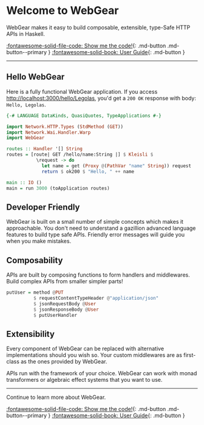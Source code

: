# Welcome to WebGear
WebGear makes it easy to build composable, extensible, type-Safe HTTP APIs in Haskell.

[:fontawesome-solid-file-code: Show me the code!](/show-me-the-code){: .md-button .md-button--primary }
[:fontawesome-solid-book: User Guide](/guide/introduction){: .md-button }

-------------------------------------

## Hello WebGear
Here is a fully functional WebGear application. If you access <http://localhost:3000/hello/Legolas>, you'd get a `200
OK` response with body: `Hello, Legolas`.

```hs
{-# LANGUAGE DataKinds, QuasiQuotes, TypeApplications #-}

import Network.HTTP.Types (StdMethod (GET))
import Network.Wai.Handler.Warp
import WebGear

routes :: Handler '[] String
routes = [route| GET /hello/name:String |] $ Kleisli $
           \request -> do
             let name = get (Proxy @(PathVar "name" String)) request
             return $ ok200 $ "Hello, " ++ name

main :: IO ()
main = run 3000 (toApplication routes)
```

## Developer Friendly
WebGear is built on a small number of simple concepts which makes it approachable. You don't need to understand a
gazillion advanced language features to build type safe APIs. Friendly error messages will guide you when you make
mistakes.

<script id="asciicast-357600" src="https://asciinema.org/a/357600.js" async></script>

## Composability
APIs are built by composing functions to form handlers and middlewares. Build complex APIs from smaller simpler parts!

```hs
putUser = method @PUT
          $ requestContentTypeHeader @"application/json"
          $ jsonRequestBody @User
          $ jsonResponseBody @User
          $ putUserHandler
```

## Extensibility
Every component of WebGear can be replaced with alternative implementations should you wish so. Your custom middlewares
are as first-class as the ones provided by WebGear.

APIs run with the framework of your choice. WebGear can work with monad transformers or algebraic effect systems that
you want to use.

-------------------------------------

Continue to learn more about WebGear.

[:fontawesome-solid-file-code: Show me the code!](/show-me-the-code){: .md-button .md-button--primary }
[:fontawesome-solid-book: User Guide](/guide/introduction){: .md-button }
